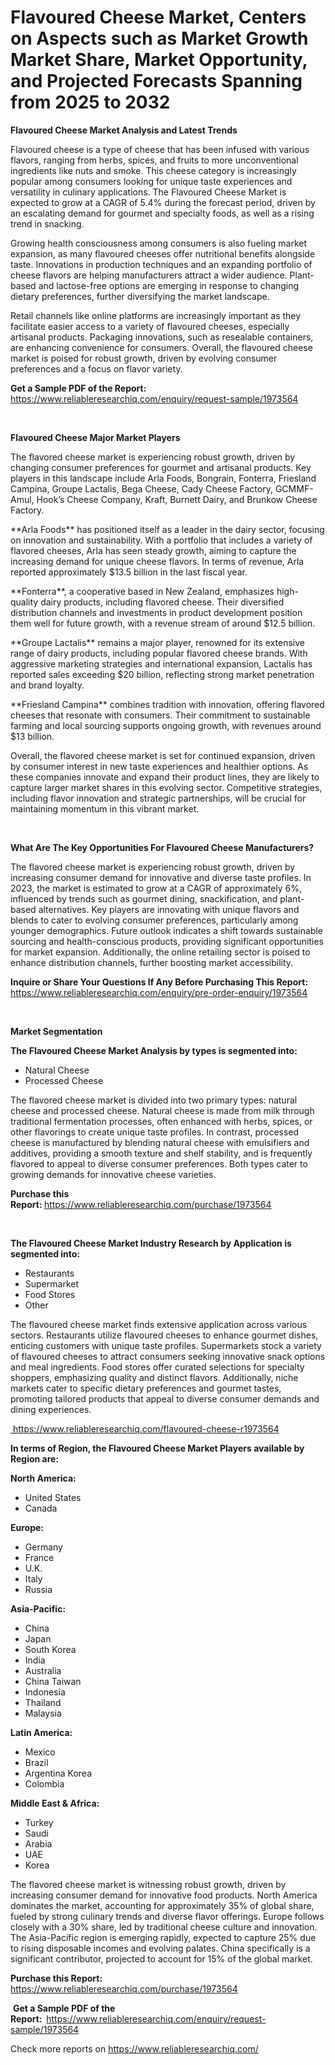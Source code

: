 <p><h1>Flavoured Cheese Market, Centers on Aspects such as Market Growth Market Share, Market Opportunity, and Projected Forecasts Spanning from 2025 to 2032</h1></p><p><strong>Flavoured Cheese Market Analysis and Latest Trends</strong></p>
<p><p>Flavoured cheese is a type of cheese that has been infused with various flavors, ranging from herbs, spices, and fruits to more unconventional ingredients like nuts and smoke. This cheese category is increasingly popular among consumers looking for unique taste experiences and versatility in culinary applications. The Flavoured Cheese Market is expected to grow at a CAGR of 5.4% during the forecast period, driven by an escalating demand for gourmet and specialty foods, as well as a rising trend in snacking.</p><p>Growing health consciousness among consumers is also fueling market expansion, as many flavoured cheeses offer nutritional benefits alongside taste. Innovations in production techniques and an expanding portfolio of cheese flavors are helping manufacturers attract a wider audience. Plant-based and lactose-free options are emerging in response to changing dietary preferences, further diversifying the market landscape.</p><p>Retail channels like online platforms are increasingly important as they facilitate easier access to a variety of flavoured cheeses, especially artisanal products. Packaging innovations, such as resealable containers, are enhancing convenience for consumers. Overall, the flavoured cheese market is poised for robust growth, driven by evolving consumer preferences and a focus on flavor variety.</p></p>
<p><strong>Get a Sample PDF of the Report:&nbsp;</strong> <a href="https://www.reliableresearchiq.com/enquiry/request-sample/1973564?utm_campaign=3171&utm_medium=2&utm_source=Github&utm_content=ia&utm_term=07042025&utm_id=flavoured-cheese">https://www.reliableresearchiq.com/enquiry/request-sample/1973564</a></p>
<p>&nbsp;</p>
<p><strong>Flavoured Cheese Major Market Players</strong></p>
<p><p>The flavored cheese market is experiencing robust growth, driven by changing consumer preferences for gourmet and artisanal products. Key players in this landscape include Arla Foods, Bongrain, Fonterra, Friesland Campina, Groupe Lactalis, Bega Cheese, Cady Cheese Factory, GCMMF-Amul, Hook’s Cheese Company, Kraft, Burnett Dairy, and Brunkow Cheese Factory.</p><p>**Arla Foods** has positioned itself as a leader in the dairy sector, focusing on innovation and sustainability. With a portfolio that includes a variety of flavored cheeses, Arla has seen steady growth, aiming to capture the increasing demand for unique cheese flavors. In terms of revenue, Arla reported approximately $13.5 billion in the last fiscal year.</p><p>**Fonterra**, a cooperative based in New Zealand, emphasizes high-quality dairy products, including flavored cheese. Their diversified distribution channels and investments in product development position them well for future growth, with a revenue stream of around $12.5 billion. </p><p>**Groupe Lactalis** remains a major player, renowned for its extensive range of dairy products, including popular flavored cheese brands. With aggressive marketing strategies and international expansion, Lactalis has reported sales exceeding $20 billion, reflecting strong market penetration and brand loyalty.</p><p>**Friesland Campina** combines tradition with innovation, offering flavored cheeses that resonate with consumers. Their commitment to sustainable farming and local sourcing supports ongoing growth, with revenues around $13 billion.</p><p>Overall, the flavored cheese market is set for continued expansion, driven by consumer interest in new taste experiences and healthier options. As these companies innovate and expand their product lines, they are likely to capture larger market shares in this evolving sector. Competitive strategies, including flavor innovation and strategic partnerships, will be crucial for maintaining momentum in this vibrant market.</p></p>
<p>&nbsp;</p>
<p><strong>What Are The Key Opportunities For Flavoured Cheese Manufacturers?</strong></p>
<p><p>The flavored cheese market is experiencing robust growth, driven by increasing consumer demand for innovative and diverse taste profiles. In 2023, the market is estimated to grow at a CAGR of approximately 6%, influenced by trends such as gourmet dining, snackification, and plant-based alternatives. Key players are innovating with unique flavors and blends to cater to evolving consumer preferences, particularly among younger demographics. Future outlook indicates a shift towards sustainable sourcing and health-conscious products, providing significant opportunities for market expansion. Additionally, the online retailing sector is poised to enhance distribution channels, further boosting market accessibility.</p></p>
<p><strong>Inquire or Share Your Questions If Any Before Purchasing This Report:</strong> <a href="https://www.reliableresearchiq.com/enquiry/pre-order-enquiry/1973564?utm_campaign=3171&utm_medium=2&utm_source=Github&utm_content=ia&utm_term=07042025&utm_id=flavoured-cheese">https://www.reliableresearchiq.com/enquiry/pre-order-enquiry/1973564</a></p>
<p>&nbsp;</p>
<p><strong>Market Segmentation</strong></p>
<p><strong>The Flavoured Cheese Market Analysis by types is segmented into:</strong></p>
<p><ul><li>Natural Cheese</li><li>Processed Cheese</li></ul></p>
<p><p>The flavored cheese market is divided into two primary types: natural cheese and processed cheese. Natural cheese is made from milk through traditional fermentation processes, often enhanced with herbs, spices, or other flavorings to create unique taste profiles. In contrast, processed cheese is manufactured by blending natural cheese with emulsifiers and additives, providing a smooth texture and shelf stability, and is frequently flavored to appeal to diverse consumer preferences. Both types cater to growing demands for innovative cheese varieties.</p></p>
<p><strong>Purchase this Report:&nbsp;</strong><a href="https://www.reliableresearchiq.com/purchase/1973564?utm_campaign=3171&utm_medium=2&utm_source=Github&utm_content=ia&utm_term=07042025&utm_id=flavoured-cheese">https://www.reliableresearchiq.com/purchase/1973564</a></p>
<p>&nbsp;</p>
<p><strong>The Flavoured Cheese Market Industry Research by Application is segmented into:</strong></p>
<p><ul><li>Restaurants</li><li>Supermarket</li><li>Food Stores</li><li>Other</li></ul></p>
<p><p>The flavoured cheese market finds extensive application across various sectors. Restaurants utilize flavoured cheeses to enhance gourmet dishes, enticing customers with unique taste profiles. Supermarkets stock a variety of flavoured cheeses to attract consumers seeking innovative snack options and meal ingredients. Food stores offer curated selections for specialty shoppers, emphasizing quality and distinct flavors. Additionally, niche markets cater to specific dietary preferences and gourmet tastes, promoting tailored products that appeal to diverse consumer demands and dining experiences.</p></p>
<p><a href="https://www.reliableresearchiq.com/flavoured-cheese-r1973564?utm_campaign=3171&utm_medium=2&utm_source=Github&utm_content=ia&utm_term=07042025&utm_id=flavoured-cheese">&nbsp;https://www.reliableresearchiq.com/flavoured-cheese-r1973564</a></p>
<p><strong>In terms of Region, the Flavoured Cheese Market Players available by Region are:</strong></p>
<p>
    <p> <strong> North America: </strong>
        <ul>
            <li>United States</li>
            <li>Canada</li>
        </ul>
        </p> 
    <p> <strong> Europe: </strong>
        <ul>
            <li>Germany</li>
            <li>France</li>
            <li>U.K.</li>
            <li>Italy</li>
            <li>Russia</li>
        </ul>
        </p> 
    <p> <strong> Asia-Pacific: </strong>
        <ul>
            <li>China</li>
            <li>Japan</li>
            <li>South Korea</li>
            <li>India</li>
            <li>Australia</li>
            <li>China Taiwan</li>
            <li>Indonesia</li>
            <li>Thailand</li>
            <li>Malaysia</li>
        </ul>
        </p> 
    <p> <strong> Latin America: </strong>
        <ul>
            <li>Mexico</li>
            <li>Brazil</li>
            <li>Argentina Korea</li>
            <li>Colombia</li>
        </ul>
        </p> 
    <p> <strong> Middle East & Africa: </strong>
        <ul>
            <li>Turkey</li>
            <li>Saudi</li>
            <li>Arabia</li>
            <li>UAE</li>
            <li>Korea</li>
        </ul>
    </p>
    </p>
<p><p>The flavored cheese market is witnessing robust growth, driven by increasing consumer demand for innovative food products. North America dominates the market, accounting for approximately 35% of global share, fueled by strong culinary trends and diverse flavor offerings. Europe follows closely with a 30% share, led by traditional cheese culture and innovation. The Asia-Pacific region is emerging rapidly, expected to capture 25% due to rising disposable incomes and evolving palates. China specifically is a significant contributor, projected to account for 15% of the global market.</p></p>
<p><strong>Purchase this Report: </strong><a href="https://www.reliableresearchiq.com/purchase/1973564?utm_campaign=3171&utm_medium=2&utm_source=Github&utm_content=ia&utm_term=07042025&utm_id=flavoured-cheese">https://www.reliableresearchiq.com/purchase/1973564</a></p>
<p>&nbsp;<strong>Get a Sample PDF of the Report:&nbsp;&nbsp;</strong><a href="https://www.reliableresearchiq.com/enquiry/request-sample/1973564?utm_campaign=3171&utm_medium=2&utm_source=Github&utm_content=ia&utm_term=07042025&utm_id=flavoured-cheese">https://www.reliableresearchiq.com/enquiry/request-sample/1973564</a></p>
<p><strong></strong></p>
<p>Check more reports on <a href="https://www.reliableresearchiq.com/?utm_campaign=3171&utm_medium=2&utm_source=Github&utm_content=ia&utm_term=07042025&utm_id=flavoured-cheese">https://www.reliableresearchiq.com/</a></p>